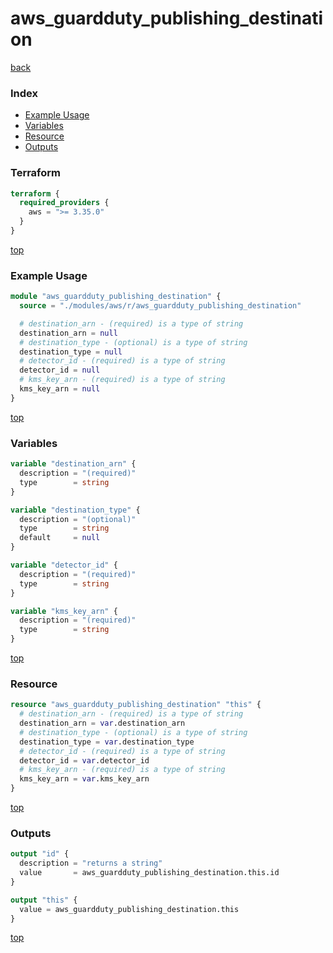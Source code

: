 # aws_guardduty_publishing_destination

[back](../aws.md)

### Index

- [Example Usage](#example-usage)
- [Variables](#variables)
- [Resource](#resource)
- [Outputs](#outputs)

### Terraform

```terraform
terraform {
  required_providers {
    aws = ">= 3.35.0"
  }
}
```

[top](#index)

### Example Usage

```terraform
module "aws_guardduty_publishing_destination" {
  source = "./modules/aws/r/aws_guardduty_publishing_destination"

  # destination_arn - (required) is a type of string
  destination_arn = null
  # destination_type - (optional) is a type of string
  destination_type = null
  # detector_id - (required) is a type of string
  detector_id = null
  # kms_key_arn - (required) is a type of string
  kms_key_arn = null
}
```

[top](#index)

### Variables

```terraform
variable "destination_arn" {
  description = "(required)"
  type        = string
}

variable "destination_type" {
  description = "(optional)"
  type        = string
  default     = null
}

variable "detector_id" {
  description = "(required)"
  type        = string
}

variable "kms_key_arn" {
  description = "(required)"
  type        = string
}
```

[top](#index)

### Resource

```terraform
resource "aws_guardduty_publishing_destination" "this" {
  # destination_arn - (required) is a type of string
  destination_arn = var.destination_arn
  # destination_type - (optional) is a type of string
  destination_type = var.destination_type
  # detector_id - (required) is a type of string
  detector_id = var.detector_id
  # kms_key_arn - (required) is a type of string
  kms_key_arn = var.kms_key_arn
}
```

[top](#index)

### Outputs

```terraform
output "id" {
  description = "returns a string"
  value       = aws_guardduty_publishing_destination.this.id
}

output "this" {
  value = aws_guardduty_publishing_destination.this
}
```

[top](#index)